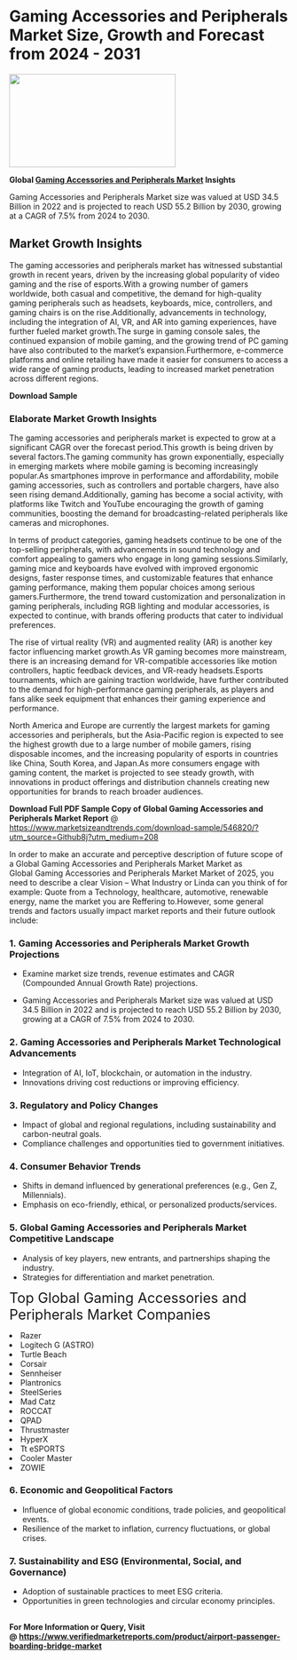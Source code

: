 <H1>Gaming Accessories and Peripherals Market Size, Growth and Forecast from 2024 - 2031</H1><img class="aligncenter size-medium wp-image-584254" src="https://thirdeyenews.in/wp-content/uploads/2024/09/Global-Market-Research-300x168.jpeg" alt="" width="300" height="168" /><p><strong>Global&nbsp;<a href="https://www.marketsizeandtrends.com/download-sample/546820/?utm_source=Github8j?utm_medium=208">Gaming Accessories and Peripherals Market</a> Insights</strong></p><p>Gaming Accessories and Peripherals Market size was valued at USD 34.5 Billion in 2022 and is projected to reach USD 55.2 Billion by 2030, growing at a CAGR of 7.5% from 2024 to 2030.</p><p><h2>Market Growth Insights</h2> <p>The gaming accessories and peripherals market has witnessed substantial growth in recent years, driven by the increasing global popularity of video gaming and the rise of esports.With a growing number of gamers worldwide, both casual and competitive, the demand for high-quality gaming peripherals such as headsets, keyboards, mice, controllers, and gaming chairs is on the rise.Additionally, advancements in technology, including the integration of AI, VR, and AR into gaming experiences, have further fueled market growth.The surge in gaming console sales, the continued expansion of mobile gaming, and the growing trend of PC gaming have also contributed to the market’s expansion.Furthermore, e-commerce platforms and online retailing have made it easier for consumers to access a wide range of gaming products, leading to increased market penetration across different regions.</p> <p><strong>Download Sample</strong></p> <h3>Elaborate Market Growth Insights</h3> <p>The gaming accessories and peripherals market is expected to grow at a significant CAGR over the forecast period.This growth is being driven by several factors.The gaming community has grown exponentially, especially in emerging markets where mobile gaming is becoming increasingly popular.As smartphones improve in performance and affordability, mobile gaming accessories, such as controllers and portable chargers, have also seen rising demand.Additionally, gaming has become a social activity, with platforms like Twitch and YouTube encouraging the growth of gaming communities, boosting the demand for broadcasting-related peripherals like cameras and microphones.</p> <p>In terms of product categories, gaming headsets continue to be one of the top-selling peripherals, with advancements in sound technology and comfort appealing to gamers who engage in long gaming sessions.Similarly, gaming mice and keyboards have evolved with improved ergonomic designs, faster response times, and customizable features that enhance gaming performance, making them popular choices among serious gamers.Furthermore, the trend toward customization and personalization in gaming peripherals, including RGB lighting and modular accessories, is expected to continue, with brands offering products that cater to individual preferences.</p> <p>The rise of virtual reality (VR) and augmented reality (AR) is another key factor influencing market growth.As VR gaming becomes more mainstream, there is an increasing demand for VR-compatible accessories like motion controllers, haptic feedback devices, and VR-ready headsets.Esports tournaments, which are gaining traction worldwide, have further contributed to the demand for high-performance gaming peripherals, as players and fans alike seek equipment that enhances their gaming experience and performance.</p> <p>North America and Europe are currently the largest markets for gaming accessories and peripherals, but the Asia-Pacific region is expected to see the highest growth due to a large number of mobile gamers, rising disposable incomes, and the increasing popularity of esports in countries like China, South Korea, and Japan.As more consumers engage with gaming content, the market is projected to see steady growth, with innovations in product offerings and distribution channels creating new opportunities for brands to reach broader audiences.</p> <p><span class=""><strong>Download Full PDF Sample Copy of Global Gaming Accessories and Peripherals Market Report</strong> @ <a href="https://www.marketsizeandtrends.com/download-sample/546820/?utm_source=Github8j?utm_medium=208" target="_blank">https://www.marketsizeandtrends.com/download-sample/546820/?utm_source=Github8j?utm_medium=208</a></span></p><p>In order to make an accurate and perceptive description of future scope of a Global&nbsp;Gaming Accessories and Peripherals Market Market as Global&nbsp;Gaming Accessories and Peripherals Market Market of 2025, you need to describe a clear Vision &ndash; What Industry or Linda can you think of for example: Quote from a Technology, healthcare, automotive, renewable energy, name the market you are Reffering to.However, some general trends and factors usually impact market reports and their future outlook include:</p><h3>1.&nbsp;<strong>Gaming Accessories and Peripherals Market Growth Projections</strong></h3><ul><li>Examine market size trends, revenue estimates and CAGR (Compounded Annual Growth Rate) projections.</li><li><p>Gaming Accessories and Peripherals Market size was valued at USD 34.5 Billion in 2022 and is projected to reach USD 55.2 Billion by 2030, growing at a CAGR of 7.5% from 2024 to 2030.</p></li></ul><h3>2.&nbsp;<strong>Gaming Accessories and Peripherals Market Technological Advancements</strong></h3><ul><li>Integration of AI, IoT, blockchain, or automation in the industry.</li><li>Innovations driving cost reductions or improving efficiency.</li></ul><h3>3.&nbsp;<strong>Regulatory and Policy Changes</strong></h3><ul><li>Impact of global and regional regulations, including sustainability and carbon-neutral goals.</li><li>Compliance challenges and opportunities tied to government initiatives.</li></ul><h3>4.&nbsp;<strong>Consumer Behavior Trends</strong></h3><ul><li>Shifts in demand influenced by generational preferences (e.g., Gen Z, Millennials).</li><li>Emphasis on eco-friendly, ethical, or personalized products/services.</li></ul><h3>5.&nbsp;<strong>Global Gaming Accessories and Peripherals Market Competitive Landscape</strong></h3><ul><li>Analysis of key players, new entrants, and partnerships shaping the industry.</li><li>Strategies for differentiation and market penetration.</li></ul><p data-pm-slice="1 1 []"><span style="color: inherit; font-family: inherit; font-size: 25px;">Top Global Gaming Accessories and Peripherals Market Companies</span></p><div class="" data-test-id=""><p><li>Razer</li><li> Logitech G (ASTRO)</li><li> Turtle Beach</li><li> Corsair</li><li> Sennheiser</li><li> Plantronics</li><li> SteelSeries</li><li> Mad Catz</li><li> ROCCAT</li><li> QPAD</li><li> Thrustmaster</li><li> HyperX</li><li> Tt eSPORTS</li><li> Cooler Master</li><li> ZOWIE</li></p></div><h3>6.&nbsp;<strong>Economic and Geopolitical Factors</strong></h3><ul><li>Influence of global economic conditions, trade policies, and geopolitical events.</li><li>Resilience of the market to inflation, currency fluctuations, or global crises.</li></ul><h3>7.&nbsp;<strong>Sustainability and ESG (Environmental, Social, and Governance)</strong></h3><ul><li>Adoption of sustainable practices to meet ESG criteria.</li><li>Opportunities in green technologies and circular economy principles.</li></ul><h2><strong style="font-size: 14px;">For More Information or Query, Visit @&nbsp;</strong><a style="background-color: #ffffff; font-size: 14px;" href="https://www.marketsizeandtrends.com/report/gaming-accessories-and-peripherals-market/" target="_blank">https://www.verifiedmarketreports.com/product/airport-passenger-boarding-bridge-market</a></h2>